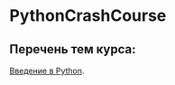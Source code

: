 # PythonCrashCourse

## Перечень тем курса:

[Введение в Python](https://vk.com/away.php?to=https%3A%2F%2Fdocs.google.com%2Fdocument%2Fd%2F1HTLjtFXP23Ms3x9BRvim3JJyKBjVhXhbQF5052XciPc%2Fedit%3Fusp%3Dsharing&cc_key=).
